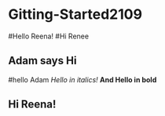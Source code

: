 # Gitting-Started2109

#Hello Reena!
#Hi Renee
## Adam says Hi 
#hello Adam
*Hello in italics!*
__And Hello in bold__
## Hi Reena! 
